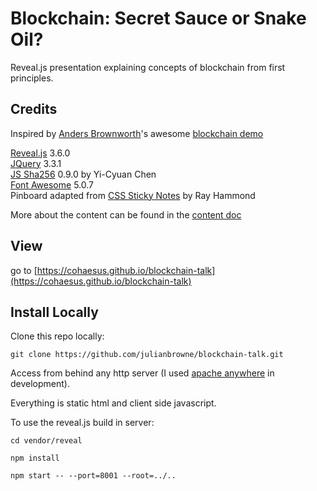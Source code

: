 
# Blockchain: Secret Sauce or Snake Oil?

Reveal.js presentation explaining concepts of blockchain
from first principles.

## Credits

Inspired by [Anders Brownworth](https://github.com/anders94)'s awesome [blockchain demo](https://github.com/anders94/blockchain-demo)

[Reveal.js](https://revealjs.com/) 3.6.0  
[JQuery](https://jquery.com/) 3.3.1  
[JS Sha256](https://github.com/emn178/js-sha256.git) 0.9.0 by Yi-Cyuan Chen  
[Font Awesome](https://fontawesome.com) 5.0.7  
Pinboard adapted from [CSS Sticky Notes](https://github.com/rheh/CSS-Sticky-Notes.git) by Ray Hammond

More about the content can be found in the [content doc](content.md)

## View

go to [https://cohaesus.github.io/blockchain-talk](https://cohaesus.github.io/blockchain-talk)

## Install Locally

Clone this repo locally:

`git clone https://github.com/julianbrowne/blockchain-talk.git`

Access from behind any http server (I used [apache anywhere](https://github.com/julianbrowne/apache-anywhere) in development).

Everything is static html and client side javascript.

To use the reveal.js build in server:

`cd vendor/reveal`

`npm install`

`npm start -- --port=8001 --root=../..`

